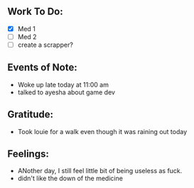 Work To Do:
--
- [x] Med 1
- [ ] Med 2
- [ ] create a scrapper?

Events of Note:
--
- Woke up late today at 11:00 am
- talked to ayesha about game dev

Gratitude:
--
- Took louie for a walk even though it was raining out today

Feelings:
--
- ANother day, I still feel little bit of being useless as fuck.
- didn't like the down of the medicine

